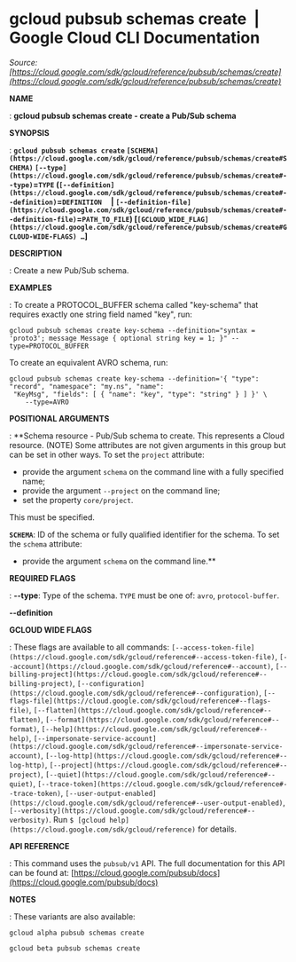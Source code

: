 # gcloud pubsub schemas create  |  Google Cloud CLI Documentation

*Source: [https://cloud.google.com/sdk/gcloud/reference/pubsub/schemas/create](https://cloud.google.com/sdk/gcloud/reference/pubsub/schemas/create)*

**NAME**

: **gcloud pubsub schemas create - create a Pub/Sub schema**

**SYNOPSIS**

: **`gcloud pubsub schemas create` `[SCHEMA](https://cloud.google.com/sdk/gcloud/reference/pubsub/schemas/create#SCHEMA)` `[--type](https://cloud.google.com/sdk/gcloud/reference/pubsub/schemas/create#--type)`=`TYPE` (`[--definition](https://cloud.google.com/sdk/gcloud/reference/pubsub/schemas/create#--definition)`=`DEFINITION`     | `[--definition-file](https://cloud.google.com/sdk/gcloud/reference/pubsub/schemas/create#--definition-file)`=`PATH_TO_FILE`) [`[GCLOUD_WIDE_FLAG](https://cloud.google.com/sdk/gcloud/reference/pubsub/schemas/create#GCLOUD-WIDE-FLAGS) …`]**

**DESCRIPTION**

: Create a new Pub/Sub schema.

**EXAMPLES**

: To create a PROTOCOL_BUFFER schema called "key-schema" that requires exactly one
string field named "key", run:
```
gcloud pubsub schemas create key-schema --definition="syntax = 'proto3'; message Message { optional string key = 1; }" --type=PROTOCOL_BUFFER
```

To create an equivalent AVRO schema, run:
```
gcloud pubsub schemas create key-schema --definition='{ "type": "record", "namespace": "my.ns", "name":
 "KeyMsg", "fields": [ { "name": "key", "type": "string" } ] }' \
    --type=AVRO
```

**POSITIONAL ARGUMENTS**

: **Schema resource - Pub/Sub schema to create. This represents a Cloud resource.
(NOTE) Some attributes are not given arguments in this group but can be set in
other ways.
To set the `project` attribute:

- provide the argument `schema` on the command line with a fully
specified name;
- provide the argument `--project` on the command line;
- set the property `core/project`.

This must be specified.

**`SCHEMA`**:
ID of the schema or fully qualified identifier for the schema.
To set the `schema` attribute:

- provide the argument `schema` on the command line.**

**REQUIRED FLAGS**

: **--type**:
Type of the schema. `TYPE` must be one of:
`avro`, `protocol-buffer`.

**--definition**

**GCLOUD WIDE FLAGS**

: These flags are available to all commands: `[--access-token-file](https://cloud.google.com/sdk/gcloud/reference#--access-token-file)`,
`[--account](https://cloud.google.com/sdk/gcloud/reference#--account)`, `[--billing-project](https://cloud.google.com/sdk/gcloud/reference#--billing-project)`,
`[--configuration](https://cloud.google.com/sdk/gcloud/reference#--configuration)`,
`[--flags-file](https://cloud.google.com/sdk/gcloud/reference#--flags-file)`,
`[--flatten](https://cloud.google.com/sdk/gcloud/reference#--flatten)`, `[--format](https://cloud.google.com/sdk/gcloud/reference#--format)`, `[--help](https://cloud.google.com/sdk/gcloud/reference#--help)`, `[--impersonate-service-account](https://cloud.google.com/sdk/gcloud/reference#--impersonate-service-account)`,
`[--log-http](https://cloud.google.com/sdk/gcloud/reference#--log-http)`,
`[--project](https://cloud.google.com/sdk/gcloud/reference#--project)`, `[--quiet](https://cloud.google.com/sdk/gcloud/reference#--quiet)`, `[--trace-token](https://cloud.google.com/sdk/gcloud/reference#--trace-token)`, `[--user-output-enabled](https://cloud.google.com/sdk/gcloud/reference#--user-output-enabled)`,
`[--verbosity](https://cloud.google.com/sdk/gcloud/reference#--verbosity)`.
Run `$ [gcloud help](https://cloud.google.com/sdk/gcloud/reference)` for details.

**API REFERENCE**

: This command uses the `pubsub/v1` API. The full documentation for
this API can be found at: [https://cloud.google.com/pubsub/docs](https://cloud.google.com/pubsub/docs)

**NOTES**

: These variants are also available:

```
gcloud alpha pubsub schemas create
```

```
gcloud beta pubsub schemas create
```
